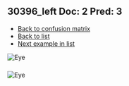 ## 30396_left Doc: 2 Pred: 3
- [Back to confusion matrix](https://github.com/juliandewit/kaggle_retinopathy/blob/master/matrix.md)
- [Back to list](https://github.com/juliandewit/kaggle_retinopathy/blob/master/lists/23/list.md)
- [Next example in list](https://github.com/juliandewit/kaggle_retinopathy/blob/master/lists/23/30/30414_left.md)

![Eye](https://retinopaty.blob.core.windows.net/size1024/30396_left_2.jpeg)

### 

![Eye]()
